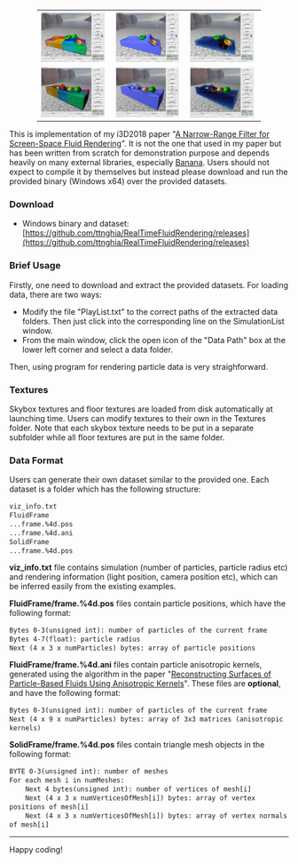 <p align="center">
<table style="border-collapse: collapse; border: none; width: 80%; margin-left:10%; margin-right:10%">
<tr>
<td><img src="Screenshots/Screenshot1.png" alt="A screenshot of the program" style="width: 95%;"/></td>
<td><img src="Screenshots/Screenshot2.png" alt="A screenshot of the program" style="width: 95%;"/></td>
<td><img src="Screenshots/Screenshot3.png" alt="A screenshot of the program" style="width: 95%;"/></td>
</tr>
<tr>
<td><img src="Screenshots/Screenshot4.png" alt="A screenshot of the program" style="width: 95%;"/></td>
<td><img src="Screenshots/Screenshot5.png" alt="A screenshot of the program" style="width: 95%;"/></td>
<td><img src="Screenshots/Screenshot6.png" alt="A screenshot of the program" style="width: 95%;"/></td>
</tr>
</table>
</p>

This is implementation of my i3D2018 paper "[A Narrow-Range Filter for Screen-Space Fluid Rendering](https://ttnghia.github.io/portfolio/narrow-range-filter/)". It is not the one that used in my paper but has been written from scratch for demonstration purpose and depends heavily on many external libraries, especially [Banana](https://github.com/ttnghia/Banana). Users should not expect to compile it by themselves but instead please download and run the provided binary (Windows x64) over the provided datasets.

### Download

* Windows binary and dataset: [https://github.com/ttnghia/RealTimeFluidRendering/releases](https://github.com/ttnghia/RealTimeFluidRendering/releases)

### Brief Usage
Firstly, one need to download and extract the provided datasets. For loading data, there are two ways:

* Modify the file "PlayList.txt" to the correct paths of the extracted data folders. Then just click into the corresponding line on the SimulationList window.
* From the main window, click the open icon of the "Data Path" box at the lower left corner and select a data folder.

Then, using program for rendering particle data is very straighforward.

### Textures
Skybox textures and floor textures are loaded from disk automatically at launching time. Users can modify textures to their own in the Textures folder. Note that each skybox texture needs to be put in a separate subfolder while all floor textures are put in the same folder.

### Data Format

Users can generate their own dataset similar to the provided one. Each dataset is a folder which has the following structure:
```
viz_info.txt
FluidFrame
...frame.%4d.pos
...frame.%4d.ani
SolidFrame
...frame.%4d.pos
```

**viz_info.txt** file contains simulation (number of particles, particle radius etc) and rendering information (light position, camera position etc), which can be inferred easily from the existing examples.

**FluidFrame/frame.%4d.pos** files contain particle positions, which have the following format:
```
Bytes 0-3(unsigned int): number of particles of the current frame
Bytes 4-7(float): particle radius
Next (4 x 3 x numParticles) bytes: array of particle positions
```

**FluidFrame/frame.%4d.ani** files contain particle anisotropic kernels, generated using the algorithm in the paper "[Reconstructing Surfaces of Particle-Based Fluids
Using Anisotropic Kernels](https://dl.acm.org/citation.cfm?id=2421641)". These files are **optional**, and have the following format:
```
Bytes 0-3(unsigned int): number of particles of the current frame
Next (4 x 9 x numParticles) bytes: array of 3x3 matrices (anisotropic kernels)
```


**SolidFrame/frame.%4d.pos** files contain triangle mesh objects in the following format:
```
BYTE 0-3(unsigned int): number of meshes
For each mesh i in numMeshes:
    Next 4 bytes(unsigned int): number of vertices of mesh[i]
    Next (4 x 3 x numVerticesOfMesh[i]) bytes: array of vertex positions of mesh[i]
    Next (4 x 3 x numVerticesOfMesh[i]) bytes: array of vertex normals of mesh[i]
```

---
Happy coding!